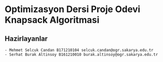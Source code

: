 # Optimizasyon Dersi Proje Odevi Knapsack Algoritmasi

## Hazirlayanlar
    - Mehmet Selcuk Candan B171210104 selcuk.candan@ogr.sakarya.edu.tr
    - Serhat Burak Altinsoy B161210010 burak.altinsoy@ogr.sakarya.edu.tr

